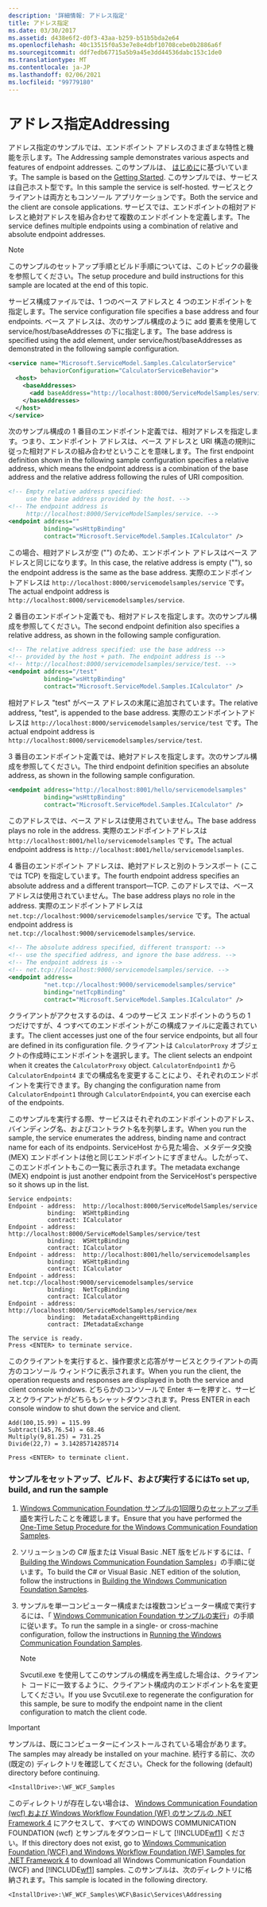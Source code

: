 ```yaml
---
description: '詳細情報: アドレス指定'
title: アドレス指定
ms.date: 03/30/2017
ms.assetid: d438e6f2-d0f3-43aa-b259-b51b5bda2e64
ms.openlocfilehash: 40c13515f0a53e7e8e4dbf10708cebe0b2886a6f
ms.sourcegitcommit: ddf7edb67715a5b9a45e3dd44536dabc153c1de0
ms.translationtype: MT
ms.contentlocale: ja-JP
ms.lasthandoff: 02/06/2021
ms.locfileid: "99779180"
---
```

# <a name="addressing"></a><span data-ttu-id="55d52-103">アドレス指定</span><span class="sxs-lookup"><span data-stu-id="55d52-103">Addressing</span></span>

<span data-ttu-id="55d52-104">アドレス指定のサンプルでは、エンドポイント アドレスのさまざまな特性と機能を示します。</span><span class="sxs-lookup"><span data-stu-id="55d52-104">The Addressing sample demonstrates various aspects and features of endpoint addresses.</span></span> <span data-ttu-id="55d52-105">このサンプルは、 [はじめに](getting-started-sample.md)に基づいています。</span><span class="sxs-lookup"><span data-stu-id="55d52-105">The sample is based on the [Getting Started](getting-started-sample.md).</span></span> <span data-ttu-id="55d52-106">このサンプルでは、サービスは自己ホスト型です。</span><span class="sxs-lookup"><span data-stu-id="55d52-106">In this sample the service is self-hosted.</span></span> <span data-ttu-id="55d52-107">サービスとクライアントは両方ともコンソール アプリケーションです。</span><span class="sxs-lookup"><span data-stu-id="55d52-107">Both the service and the client are console applications.</span></span> <span data-ttu-id="55d52-108">サービスでは、エンドポイントの相対アドレスと絶対アドレスを組み合わせて複数のエンドポイントを定義します。</span><span class="sxs-lookup"><span data-stu-id="55d52-108">The service defines multiple endpoints using a combination of relative and absolute endpoint addresses.</span></span>  
  
> [!NOTE]
> <span data-ttu-id="55d52-109">このサンプルのセットアップ手順とビルド手順については、このトピックの最後を参照してください。</span><span class="sxs-lookup"><span data-stu-id="55d52-109">The setup procedure and build instructions for this sample are located at the end of this topic.</span></span>  
  
 <span data-ttu-id="55d52-110">サービス構成ファイルでは、1 つのベース アドレスと 4 つのエンドポイントを指定します。</span><span class="sxs-lookup"><span data-stu-id="55d52-110">The service configuration file specifies a base address and four endpoints.</span></span> <span data-ttu-id="55d52-111">ベース アドレスは、次のサンプル構成のように add 要素を使用して service/host/baseAddresses の下に指定します。</span><span class="sxs-lookup"><span data-stu-id="55d52-111">The base address is specified using the add element, under service/host/baseAddresses as demonstrated in the following sample configuration.</span></span>  
  
```xml  
<service name="Microsoft.ServiceModel.Samples.CalculatorService"  
         behaviorConfiguration="CalculatorServiceBehavior">  
  <host>  
    <baseAddresses>  
      <add baseAddress="http://localhost:8000/ServiceModelSamples/service" />  
    </baseAddresses>  
  </host>  
</service>  
```  
  
 <span data-ttu-id="55d52-112">次のサンプル構成の 1 番目のエンドポイント定義では、相対アドレスを指定します。つまり、エンドポイント アドレスは、ベース アドレスと URI 構造の規則に従った相対アドレスの組み合わせということを意味します。</span><span class="sxs-lookup"><span data-stu-id="55d52-112">The first endpoint definition shown in the following sample configuration specifies a relative address, which means the endpoint address is a combination of the base address and the relative address following the rules of URI composition.</span></span>  
  
```xml
<!-- Empty relative address specified:   
     use the base address provided by the host. -->  
<!-- The endpoint address is  
     http://localhost:8000/ServiceModelSamples/service. -->  
<endpoint address=""  
          binding="wsHttpBinding"  
          contract="Microsoft.ServiceModel.Samples.ICalculator" />  
```  
  
 <span data-ttu-id="55d52-113">この場合、相対アドレスが空 ("") のため、エンドポイント アドレスはベース アドレスと同じになります。</span><span class="sxs-lookup"><span data-stu-id="55d52-113">In this case, the relative address is empty (""), so the endpoint address is the same as the base address.</span></span> <span data-ttu-id="55d52-114">実際のエンドポイントアドレスは `http://localhost:8000/servicemodelsamples/service` です。</span><span class="sxs-lookup"><span data-stu-id="55d52-114">The actual endpoint address is `http://localhost:8000/servicemodelsamples/service`.</span></span>
  
 <span data-ttu-id="55d52-115">2 番目のエンドポイント定義でも、相対アドレスを指定します。次のサンプル構成を参照してください。</span><span class="sxs-lookup"><span data-stu-id="55d52-115">The second endpoint definition also specifies a relative address, as shown in the following sample configuration.</span></span>  
  
```xml  
<!-- The relative address specified: use the base address -->  
<!-- provided by the host + path. The endpoint address is -->  
<!-- http://localhost:8000/servicemodelsamples/service/test. -->  
<endpoint address="/test"  
          binding="wsHttpBinding"  
          contract="Microsoft.ServiceModel.Samples.ICalculator" />  
```  
  
 <span data-ttu-id="55d52-116">相対アドレス "test" がベース アドレスの末尾に追加されています。</span><span class="sxs-lookup"><span data-stu-id="55d52-116">The relative address, "test", is appended to the base address.</span></span> <span data-ttu-id="55d52-117">実際のエンドポイントアドレスは `http://localhost:8000/servicemodelsamples/service/test` です。</span><span class="sxs-lookup"><span data-stu-id="55d52-117">The actual endpoint address is `http://localhost:8000/servicemodelsamples/service/test`.</span></span>
  
 <span data-ttu-id="55d52-118">3 番目のエンドポイント定義では、絶対アドレスを指定します。次のサンプル構成を参照してください。</span><span class="sxs-lookup"><span data-stu-id="55d52-118">The third endpoint definition specifies an absolute address, as shown in the following sample configuration.</span></span>  
  
```xml  
<endpoint address="http://localhost:8001/hello/servicemodelsamples"  
          binding="wsHttpBinding"  
          contract="Microsoft.ServiceModel.Samples.ICalculator" />  
```  
  
 <span data-ttu-id="55d52-119">このアドレスでは、ベース アドレスは使用されていません。</span><span class="sxs-lookup"><span data-stu-id="55d52-119">The base address plays no role in the address.</span></span> <span data-ttu-id="55d52-120">実際のエンドポイントアドレスは `http://localhost:8001/hello/servicemodelsamples` です。</span><span class="sxs-lookup"><span data-stu-id="55d52-120">The actual endpoint address is `http://localhost:8001/hello/servicemodelsamples`.</span></span>
  
 <span data-ttu-id="55d52-121">4 番目のエンドポイント アドレスは、絶対アドレスと別のトランスポート (ここでは TCP) を指定しています。</span><span class="sxs-lookup"><span data-stu-id="55d52-121">The fourth endpoint address specifies an absolute address and a different transport—TCP.</span></span> <span data-ttu-id="55d52-122">このアドレスでは、ベース アドレスは使用されていません。</span><span class="sxs-lookup"><span data-stu-id="55d52-122">The base address plays no role in the address.</span></span> <span data-ttu-id="55d52-123">実際のエンドポイントアドレスは `net.tcp://localhost:9000/servicemodelsamples/service` です。</span><span class="sxs-lookup"><span data-stu-id="55d52-123">The actual endpoint address is `net.tcp://localhost:9000/servicemodelsamples/service`.</span></span>
  
```xml  
<!-- The absolute address specified, different transport: -->  
<!-- use the specified address, and ignore the base address. -->  
<!-- The endpoint address is -->  
<!-- net.tcp://localhost:9000/servicemodelsamples/service. -->  
<endpoint address=  
          "net.tcp://localhost:9000/servicemodelsamples/service"  
          binding="netTcpBinding"  
          contract="Microsoft.ServiceModel.Samples.ICalculator" />  
```  
  
 <span data-ttu-id="55d52-124">クライアントがアクセスするのは、4 つのサービス エンドポイントのうちの 1 つだけですが、4 つすべてのエンドポイントがこの構成ファイルに定義されています。</span><span class="sxs-lookup"><span data-stu-id="55d52-124">The client accesses just one of the four service endpoints, but all four are defined in its configuration file.</span></span> <span data-ttu-id="55d52-125">クライアントは `CalculatorProxy` オブジェクトの作成時にエンドポイントを選択します。</span><span class="sxs-lookup"><span data-stu-id="55d52-125">The client selects an endpoint when it creates the `CalculatorProxy` object.</span></span> <span data-ttu-id="55d52-126">`CalculatorEndpoint1` から `CalculatorEndpoint4` までの構成名を変更することにより、それぞれのエンドポイントを実行できます。</span><span class="sxs-lookup"><span data-stu-id="55d52-126">By changing the configuration name from `CalculatorEndpoint1` through `CalculatorEndpoint4`, you can exercise each of the endpoints.</span></span>  
  
 <span data-ttu-id="55d52-127">このサンプルを実行する際、サービスはそれぞれのエンドポイントのアドレス、バインディング名、およびコントラクト名を列挙します。</span><span class="sxs-lookup"><span data-stu-id="55d52-127">When you run the sample, the service enumerates the address, binding name and contract name for each of its endpoints.</span></span> <span data-ttu-id="55d52-128">ServiceHost から見た場合、メタデータ交換 (MEX) エンドポイントは他と同じエンドポイントにすぎません。したがって、このエンドポイントもこの一覧に表示されます。</span><span class="sxs-lookup"><span data-stu-id="55d52-128">The metadata exchange (MEX) endpoint is just another endpoint from the ServiceHost's perspective so it shows up in the list.</span></span>  
  
```console  
Service endpoints:  
Endpoint - address:  http://localhost:8000/ServiceModelSamples/service  
           binding:  WSHttpBinding  
           contract: ICalculator  
Endpoint - address:  http://localhost:8000/ServiceModelSamples/service/test  
           binding:  WSHttpBinding  
           contract: ICalculator  
Endpoint - address:  http://localhost:8001/hello/servicemodelsamples  
           binding:  WSHttpBinding  
           contract: ICalculator  
Endpoint - address:  net.tcp://localhost:9000/servicemodelsamples/service  
           binding:  NetTcpBinding  
           contract: ICalculator  
Endpoint - address:  http://localhost:8000/ServiceModelSamples/service/mex  
           binding:  MetadataExchangeHttpBinding  
           contract: IMetadataExchange  
  
The service is ready.  
Press <ENTER> to terminate service.  
```  
  
 <span data-ttu-id="55d52-129">このクライアントを実行すると、操作要求と応答がサービスとクライアントの両方のコンソール ウィンドウに表示されます。</span><span class="sxs-lookup"><span data-stu-id="55d52-129">When you run the client, the operation requests and responses are displayed in both the service and client console windows.</span></span> <span data-ttu-id="55d52-130">どちらかのコンソールで Enter キーを押すと、サービスとクライアントがどちらもシャットダウンされます。</span><span class="sxs-lookup"><span data-stu-id="55d52-130">Press ENTER in each console window to shut down the service and client.</span></span>  
  
```console  
Add(100,15.99) = 115.99  
Subtract(145,76.54) = 68.46  
Multiply(9,81.25) = 731.25  
Divide(22,7) = 3.14285714285714  
  
Press <ENTER> to terminate client.  
```  
  
### <a name="to-set-up-build-and-run-the-sample"></a><span data-ttu-id="55d52-131">サンプルをセットアップ、ビルド、および実行するには</span><span class="sxs-lookup"><span data-stu-id="55d52-131">To set up, build, and run the sample</span></span>  
  
1. <span data-ttu-id="55d52-132">[Windows Communication Foundation サンプルの1回限りのセットアップ手順](one-time-setup-procedure-for-the-wcf-samples.md)を実行したことを確認します。</span><span class="sxs-lookup"><span data-stu-id="55d52-132">Ensure that you have performed the [One-Time Setup Procedure for the Windows Communication Foundation Samples](one-time-setup-procedure-for-the-wcf-samples.md).</span></span>  
  
2. <span data-ttu-id="55d52-133">ソリューションの C# 版または Visual Basic .NET 版をビルドするには、「 [Building the Windows Communication Foundation Samples](building-the-samples.md)」の手順に従います。</span><span class="sxs-lookup"><span data-stu-id="55d52-133">To build the C# or Visual Basic .NET edition of the solution, follow the instructions in [Building the Windows Communication Foundation Samples](building-the-samples.md).</span></span>  
  
3. <span data-ttu-id="55d52-134">サンプルを単一コンピューター構成または複数コンピューター構成で実行するには、「 [Windows Communication Foundation サンプルの実行](running-the-samples.md)」の手順に従います。</span><span class="sxs-lookup"><span data-stu-id="55d52-134">To run the sample in a single- or cross-machine configuration, follow the instructions in [Running the Windows Communication Foundation Samples](running-the-samples.md).</span></span>  
  
    > [!NOTE]
    > <span data-ttu-id="55d52-135">Svcutil.exe を使用してこのサンプルの構成を再生成した場合は、クライアント コードに一致するように、クライアント構成内のエンドポイント名を変更してください。</span><span class="sxs-lookup"><span data-stu-id="55d52-135">If you use Svcutil.exe to regenerate the configuration for this sample, be sure to modify the endpoint name in the client configuration to match the client code.</span></span>  
  
> [!IMPORTANT]
> <span data-ttu-id="55d52-136">サンプルは、既にコンピューターにインストールされている場合があります。</span><span class="sxs-lookup"><span data-stu-id="55d52-136">The samples may already be installed on your machine.</span></span> <span data-ttu-id="55d52-137">続行する前に、次の (既定の) ディレクトリを確認してください。</span><span class="sxs-lookup"><span data-stu-id="55d52-137">Check for the following (default) directory before continuing.</span></span>  
>
> `<InstallDrive>:\WF_WCF_Samples`  
>
> <span data-ttu-id="55d52-138">このディレクトリが存在しない場合は、 [Windows Communication Foundation (wcf) および Windows Workflow Foundation (WF) のサンプルの .NET Framework 4](https://www.microsoft.com/download/details.aspx?id=21459) にアクセスして、すべての WINDOWS COMMUNICATION FOUNDATION (wcf) とサンプルをダウンロードして [!INCLUDE[wf1](../../../../includes/wf1-md.md)] ください。</span><span class="sxs-lookup"><span data-stu-id="55d52-138">If this directory does not exist, go to [Windows Communication Foundation (WCF) and Windows Workflow Foundation (WF) Samples for .NET Framework 4](https://www.microsoft.com/download/details.aspx?id=21459) to download all Windows Communication Foundation (WCF) and [!INCLUDE[wf1](../../../../includes/wf1-md.md)] samples.</span></span> <span data-ttu-id="55d52-139">このサンプルは、次のディレクトリに格納されます。</span><span class="sxs-lookup"><span data-stu-id="55d52-139">This sample is located in the following directory.</span></span>  
>
> `<InstallDrive>:\WF_WCF_Samples\WCF\Basic\Services\Addressing`  
